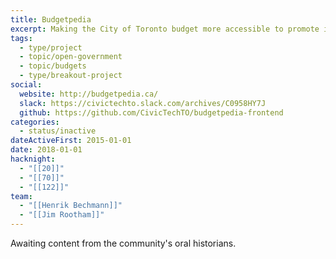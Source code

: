 ```yaml
---
title: Budgetpedia
excerpt: Making the City of Toronto budget more accessible to promote informed debate; advocate for better budgeting
tags:
  - type/project
  - topic/open-government
  - topic/budgets
  - type/breakout-project
social:
  website: http://budgetpedia.ca/
  slack: https://civictechto.slack.com/archives/C0958HY7J
  github: https://github.com/CivicTechTO/budgetpedia-frontend
categories:
  - status/inactive
dateActiveFirst: 2015-01-01
date: 2018-01-01
hacknight:
  - "[[20]]"
  - "[[70]]"
  - "[[122]]"
team:
  - "[[Henrik Bechmann]]"
  - "[[Jim Rootham]]"
---
```

Awaiting content from the community's oral historians.